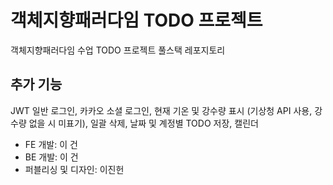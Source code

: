 # 객체지향패러다임 TODO 프로젝트
객체지향패러다임 수업 TODO 프로젝트 풀스택 레포지토리

## 추가 기능
JWT 일반 로그인, 카카오 소셜 로그인, 현재 기온 및 강수량 표시 (기상청 API 사용, 강수량 없을 시 미표기), 일괄 삭제, 날짜 및 계정별 TODO 저장, 캘린더

- FE 개발: 이 건
- BE 개발: 이 건
- 퍼블리싱 및 디자인: 이진헌
